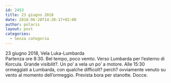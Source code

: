 ```yaml
---
id: 2453
title: 23 giugno 2018
date: 2018-06-28T14:20:17+02:00
author: polaris
layout: post
categories:
  - Senza categoria
---
```

23 giugno 2018, Vela Luka-Lumbarda  
Partenza ore 8:30. Bel tempo, poco vemto. Verso Lumbarda per l&#8217;esterno di Korcula. Grande visibilit?. Un po&#8217; a vela un po&#8217; a motore. Alle 15:30 ormeggiati a Lumbarda, con qualche difficolt? perch? ovviamente venuto su vento al momento dell&#8217;ormeggio. Prevista bora per stanotte. Docce.